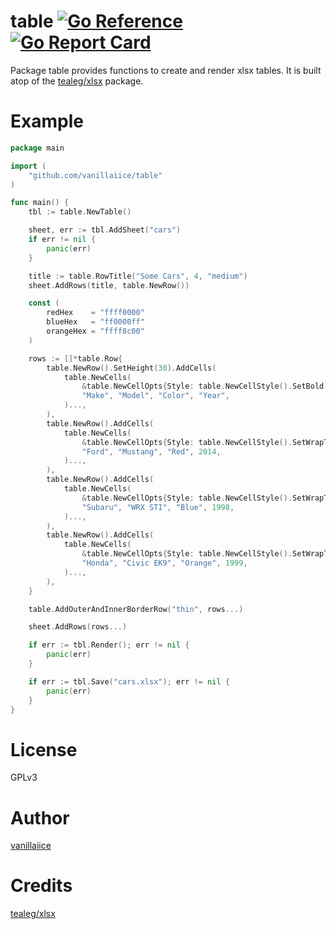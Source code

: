 # table [![Go Reference](https://pkg.go.dev/badge/golang.org/x/example.svg)](https://pkg.go.dev/github.com/vanillaiice/table) [![Go Report Card](https://goreportcard.com/badge/github.com/vanillaiice/table)](https://goreportcard.com/report/github.com/vanillaiice/table)

Package table provides functions to create and render xlsx tables.
It is built atop of the [tealeg/xlsx](https://github.com/tealeg/xlsx) package.

# Example

```go
package main

import (
	"github.com/vanillaiice/table"
)

func main() {
	tbl := table.NewTable()

	sheet, err := tbl.AddSheet("cars")
	if err != nil {
		panic(err)
	}

	title := table.RowTitle("Some Cars", 4, "medium")
	sheet.AddRows(title, table.NewRow())

	const (
		redHex    = "ffff0000"
		blueHex   = "ff0000ff"
		orangeHex = "ffff8c00"
	)

	rows := []*table.Row{
		table.NewRow().SetHeight(30).AddCells(
			table.NewCells(
				&table.NewCellOpts{Style: table.NewCellStyle().SetBold(true).SetItalic(true).SetAlignementH("center")},
				"Make", "Model", "Color", "Year",
			)...,
		),
		table.NewRow().AddCells(
			table.NewCells(
				&table.NewCellOpts{Style: table.NewCellStyle().SetWrapText(true).SetFontColor(redHex)},
				"Ford", "Mustang", "Red", 2014,
			)...,
		),
		table.NewRow().AddCells(
			table.NewCells(
				&table.NewCellOpts{Style: table.NewCellStyle().SetWrapText(true).SetFontColor(blueHex)},
				"Subaru", "WRX STI", "Blue", 1998,
			)...,
		),
		table.NewRow().AddCells(
			table.NewCells(
				&table.NewCellOpts{Style: table.NewCellStyle().SetWrapText(true).SetFontColor(orangeHex)},
				"Honda", "Civic EK9", "Orange", 1999,
			)...,
		),
	}

	table.AddOuterAndInnerBorderRow("thin", rows...)

	sheet.AddRows(rows...)

	if err := tbl.Render(); err != nil {
		panic(err)
	}

	if err := tbl.Save("cars.xlsx"); err != nil {
		panic(err)
	}
}
```

# License

GPLv3

# Author

[vanillaiice](https://github.com/vanillaiice)

# Credits

[tealeg/xlsx](https://github.com/tealeg/xlsx)
